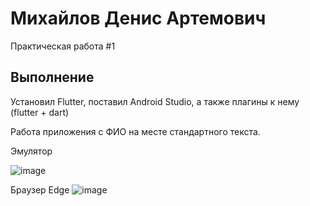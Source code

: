 
# Михайлов Денис Артемович

Практическая работа #1

## Выполнение
Установил Flutter, поставил Android Studio, а также плагины к нему (flutter + dart)


Работа приложения с ФИО на месте стандартного текста.

Эмулятор

![image](https://github.com/user-attachments/assets/3edf102e-959a-4e83-bb22-20b8dd82a288)

Браузер Edge
![image](https://github.com/user-attachments/assets/45db7a4d-d2f0-4afb-9a38-ed23c188fc29)

